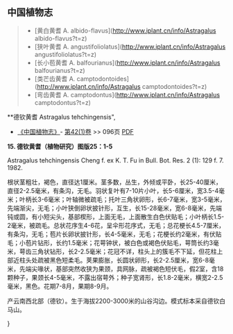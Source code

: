 

## 中国植物志

> * [黄白黄耆  A.  albido-flavus](http://www.iplant.cn/info/Astragalus albido-flavus?t=z)
> * [狭叶黄耆  A.  angustifoliolatus](http://www.iplant.cn/info/Astragalus angustifoliolatus?t=z)
> * [长小苞黄耆  A.  balfourianus](http://www.iplant.cn/info/Astragalus balfourianus?t=z)
> * [类芒齿黄耆  A.  camptodontoides](http://www.iplant.cn/info/Astragalus camptodontoides?t=z)
> * [弯齿黄耆  A.  camptodontus](http://www.iplant.cn/info/Astragalus camptodontus?t=z)


**德钦黄耆 Astragalus tehchingensis",

* [《中国植物志》](http://www.iplant.cn/frps)- [第42(1)卷](http://www.iplant.cn/frps/vol/42(1)) >> 096页 [PDF](http://www.iplant.cn/frps/pdf/42(1)/096.pdf)


**15. 德钦黄耆（植物研究）图版25：1-5**

Astragalus tehchingensis Cheng f. ex K. T. Fu in Bull. Bot. Res. 2 (1): 129 f. 7. 1982.

根状茎粗壮，褐色，直径达1厘米。茎多数，丛生，外倾或平卧，长25-40厘米，直径2-2.5毫米，有条沟，无毛。羽状复叶有7-10片小叶，长5-6厘米，宽3.5-4毫米；叶柄长3-6毫米；叶轴微被疏毛；托叶三角状卵形，长6-7毫米，宽3-5毫米，先端渐尖，无毛；小叶狭倒卵状披针形，互生，长15-28毫米，宽6-8毫米，先端钝或圆，有小短尖头，基部楔形，上面无毛，上面散生白色伏贴毛；小叶柄长1.5-2毫米，被疏毛。总状花序生4-6花，呈伞形花序式，无毛；总花梗长4.5-7厘米，有条沟，无毛；苞片长卵状披针形，长4-5毫米，无毛；花梗长约2毫米，有伏贴毛；小苞片钻形，长约1.5毫米；花萼钟状，被白色或褐色伏贴毛，萼筒长约3毫米，萼齿三角状钻形，长2-2.5毫米；花冠不详，柱头上的簇毛不下延，但花柱上部近柱头处疏被黑色短柔毛。荚果膨胀，长圆状卵形，长2-2.5厘米，宽6-8毫米，先端尖喙状，基部突然收狭为果颈，具网脉，疏被褐色短伏毛，假2室，含18颗种子，果颈长4-5毫米，不露出宿萼外；种子宽肾形，长1.8-2毫米，横宽2-2.5毫米，黑色。花期7-8月，果期8-9月。

产云南西北部（德钦）。生于海拔2200-3000米的山谷沟边。模式标本采自德钦白马山。

}